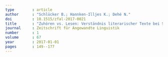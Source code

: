 ```yaml
---
type        : article     
author      : "Schlücker B.; Hannken-Illjes K.; Dehé N."
doi         : 10.1515/zfal-2017-0021
title       : "Zuhören vs. Lesen: Verständnis literarischer Texte bei Schülerinnen"
journal     : Zeitschrift für Angewandte Linguistik
number      : 1
volume      : 67
year        : 2017-01-01
pages       : 149--177
---
```

